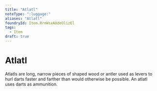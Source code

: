 ```yaml
---
title: "Atlatl"
noteType: ":luggage:"
aliases: "Atlatl"
foundryId: Item.RrnWsxAXdeOlizEl
tags:
  - Item
draft: true
---
```


# Atlatl

Atlatls are long, narrow pieces of shaped wood or antler used as levers to hurl darts faster and farther than would otherwise be possible. An atlatl uses darts as ammunition.
